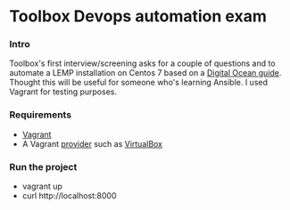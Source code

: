 # Toolbox Devops automation exam

### Intro
Toolbox's first interview/screening asks for a couple of questions and to automate a LEMP installation on Centos 7 based on a [Digital Ocean guide](https://www.digitalocean.com/community/tutorials/how-to-install-linux-nginx-mysql-php-lemp-stack-on-centos-7). Thought this will be useful for someone who's learning Ansible. I used Vagrant for testing purposes.

### Requirements
  - [Vagrant](https://www.vagrantup.com/)
  - A Vagrant [provider](https://www.vagrantup.com/intro/getting-started/providers.html) such as [VirtualBox](https://www.virtualbox.org/wiki/Downloads)

### Run the project
  - vagrant up
  - curl http://localhost:8000